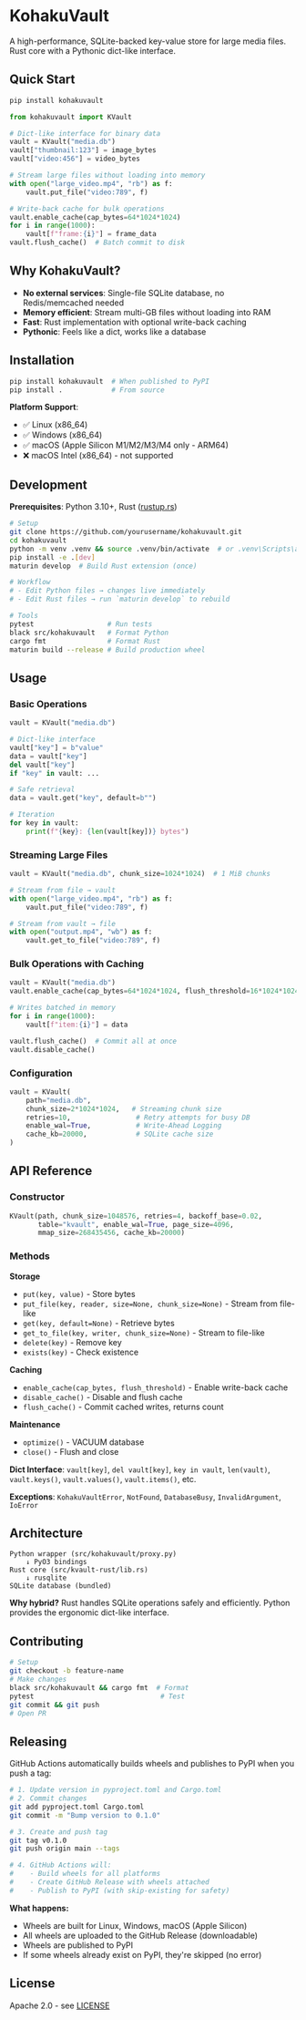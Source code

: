 # KohakuVault

A high-performance, SQLite-backed key-value store for large media files. Rust core with a Pythonic dict-like interface.

## Quick Start
```bash
pip install kohakuvault
```

```python
from kohakuvault import KVault

# Dict-like interface for binary data
vault = KVault("media.db")
vault["thumbnail:123"] = image_bytes
vault["video:456"] = video_bytes

# Stream large files without loading into memory
with open("large_video.mp4", "rb") as f:
    vault.put_file("video:789", f)

# Write-back cache for bulk operations
vault.enable_cache(cap_bytes=64*1024*1024)
for i in range(1000):
    vault[f"frame:{i}"] = frame_data
vault.flush_cache()  # Batch commit to disk
```

## Why KohakuVault?

- **No external services**: Single-file SQLite database, no Redis/memcached needed
- **Memory efficient**: Stream multi-GB files without loading into RAM
- **Fast**: Rust implementation with optional write-back caching
- **Pythonic**: Feels like a dict, works like a database

## Installation

```bash
pip install kohakuvault  # When published to PyPI
pip install .            # From source
```

**Platform Support**:
- ✅ Linux (x86_64)
- ✅ Windows (x86_64)
- ✅ macOS (Apple Silicon M1/M2/M3/M4 only - ARM64)
- ❌ macOS Intel (x86_64) - not supported

## Development

**Prerequisites**: Python 3.10+, Rust ([rustup.rs](https://rustup.rs/))

```bash
# Setup
git clone https://github.com/yourusername/kohakuvault.git
cd kohakuvault
python -m venv .venv && source .venv/bin/activate  # or .venv\Scripts\activate on Windows
pip install -e .[dev]
maturin develop  # Build Rust extension (once)

# Workflow
# - Edit Python files → changes live immediately
# - Edit Rust files → run `maturin develop` to rebuild

# Tools
pytest                  # Run tests
black src/kohakuvault   # Format Python
cargo fmt               # Format Rust
maturin build --release # Build production wheel
```

## Usage

### Basic Operations

```python
vault = KVault("media.db")

# Dict-like interface
vault["key"] = b"value"
data = vault["key"]
del vault["key"]
if "key" in vault: ...

# Safe retrieval
data = vault.get("key", default=b"")

# Iteration
for key in vault:
    print(f"{key}: {len(vault[key])} bytes")
```

### Streaming Large Files

```python
vault = KVault("media.db", chunk_size=1024*1024)  # 1 MiB chunks

# Stream from file → vault
with open("large_video.mp4", "rb") as f:
    vault.put_file("video:789", f)

# Stream from vault → file
with open("output.mp4", "wb") as f:
    vault.get_to_file("video:789", f)
```

### Bulk Operations with Caching

```python
vault = KVault("media.db")
vault.enable_cache(cap_bytes=64*1024*1024, flush_threshold=16*1024*1024)

# Writes batched in memory
for i in range(1000):
    vault[f"item:{i}"] = data

vault.flush_cache()  # Commit all at once
vault.disable_cache()
```

### Configuration

```python
vault = KVault(
    path="media.db",
    chunk_size=2*1024*1024,   # Streaming chunk size
    retries=10,                # Retry attempts for busy DB
    enable_wal=True,           # Write-Ahead Logging
    cache_kb=20000,            # SQLite cache size
)
```

## API Reference

### Constructor

```python
KVault(path, chunk_size=1048576, retries=4, backoff_base=0.02,
       table="kvault", enable_wal=True, page_size=4096,
       mmap_size=268435456, cache_kb=20000)
```

### Methods

**Storage**
- `put(key, value)` - Store bytes
- `put_file(key, reader, size=None, chunk_size=None)` - Stream from file-like
- `get(key, default=None)` - Retrieve bytes
- `get_to_file(key, writer, chunk_size=None)` - Stream to file-like
- `delete(key)` - Remove key
- `exists(key)` - Check existence

**Caching**
- `enable_cache(cap_bytes, flush_threshold)` - Enable write-back cache
- `disable_cache()` - Disable and flush cache
- `flush_cache()` - Commit cached writes, returns count

**Maintenance**
- `optimize()` - VACUUM database
- `close()` - Flush and close

**Dict Interface**: `vault[key]`, `del vault[key]`, `key in vault`, `len(vault)`, `vault.keys()`, `vault.values()`, `vault.items()`, etc.

**Exceptions**: `KohakuVaultError`, `NotFound`, `DatabaseBusy`, `InvalidArgument`, `IoError`

## Architecture

```
Python wrapper (src/kohakuvault/proxy.py)
    ↓ PyO3 bindings
Rust core (src/kvault-rust/lib.rs)
    ↓ rusqlite
SQLite database (bundled)
```

**Why hybrid?** Rust handles SQLite operations safely and efficiently. Python provides the ergonomic dict-like interface.

## Contributing

```bash
# Setup
git checkout -b feature-name
# Make changes
black src/kohakuvault && cargo fmt  # Format
pytest                               # Test
git commit && git push
# Open PR
```

## Releasing

GitHub Actions automatically builds wheels and publishes to PyPI when you push a tag:

```bash
# 1. Update version in pyproject.toml and Cargo.toml
# 2. Commit changes
git add pyproject.toml Cargo.toml
git commit -m "Bump version to 0.1.0"

# 3. Create and push tag
git tag v0.1.0
git push origin main --tags

# 4. GitHub Actions will:
#    - Build wheels for all platforms
#    - Create GitHub Release with wheels attached
#    - Publish to PyPI (with skip-existing for safety)
```

**What happens:**
- Wheels are built for Linux, Windows, macOS (Apple Silicon)
- All wheels are uploaded to the GitHub Release (downloadable)
- Wheels are published to PyPI
- If some wheels already exist on PyPI, they're skipped (no error)

## License

Apache 2.0 - see [LICENSE](LICENSE)
